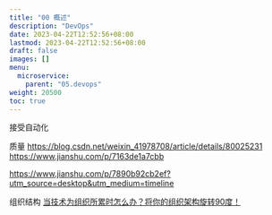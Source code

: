 ```yaml
---
title: "00 概述"
description: "DevOps"
date: 2023-04-22T12:52:56+08:00
lastmod: 2023-04-22T12:52:56+08:00
draft: false
images: []
menu:
  microservice:
    parent: "05.devops"
weight: 20500
toc: true
---
```



接受自动化

质量
https://blog.csdn.net/weixin_41978708/article/details/80025231
https://www.jianshu.com/p/7163de1a7cbb

https://www.jianshu.com/p/7890b92cb2ef?utm_source=desktop&utm_medium=timeline


组织结构
[当技术为组织所累时怎么办？将你的组织架构旋转90度！](https://36kr.com/p/5096967.html)
